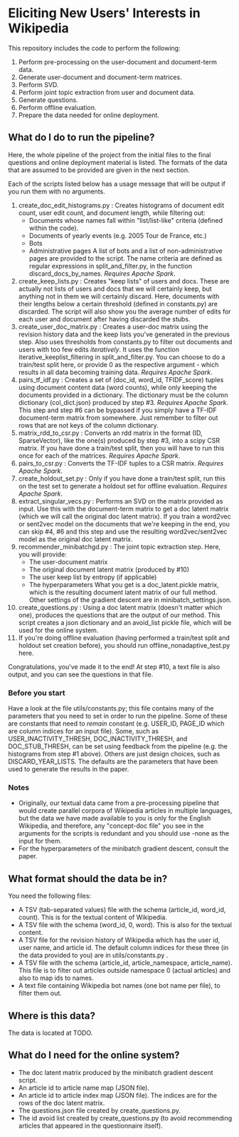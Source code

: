 # Eliciting New Users' Interests in Wikipedia

This repository includes the code to perform the following:

1. Perform pre-processing on the user-document and document-term data.
2. Generate user-document and document-term matrices.
3. Perform SVD.
4. Perform joint topic extraction from user and document data.
5. Generate questions.
6. Perform offline evaluation.
7. Prepare the data needed for online deployment.

## What do I do to run the pipeline?

Here, the whole pipeline of the project from the initial files to the final questions and online deployment material is listed. The formats of the data that are assumed to be provided are given in the next section.

Each of the scripts listed below has a usage message that will be output if you run them with no arguments.

1. create_doc_edit_histograms.py : Creates histograms of document edit count, user edit count, and document length, while filtering out:
   - Documents whose names fall within "list/list-like" criteria (defined within the code).
   - Documents of yearly events (e.g. 2005 Tour de France, etc.)
   - Bots
   - Administrative pages
   A list of bots and a list of non-administrative pages are provided to the script. The name criteria are defined as regular expressions in split_and_filter.py, in the function discard_docs_by_names. *Requires Apache Spark*.
2. create_keep_lists.py : Creates "keep lists" of users and docs. These are actually not lists of users and docs that we will certainly keep, but anything not in them we will certainly discard. Here, documents with their lengths below a certain threshold (defined in constants.py) are discarded. The script will also show you the average number of edits for each user and document after having discarded the stubs.
3. create_user_doc_matrix.py : Creates a user-doc matrix using the revision history data and the keep lists you've generated in the previous step. Also uses thresholds from constants.py to filter out documents and users with too few edits *iteratively*. It uses the function iterative_keeplist_filtering in split_and_filter.py. You can choose to do a train/test split here, or provide 0 as the respective argument - which results in all data becoming training data. *Requires Apache Spark*.
4. pairs_tf_idf.py : Creates a set of (doc_id, word_id, TFIDF_score) tuples using document content data (word counts), while only keeping the documents provided in a dictionary. The dictionary must be the column dictionary (col_dict.json) produced by step #3. *Requires Apache Spark*. This step and step #6 can be bypassed if you simply have a TF-IDF document-term matrix from somewhere. Just remember to filter out rows that are not keys of the column dictionary.
5. matrix_rdd_to_csr.py : Converts an rdd matrix in the format (ID, SparseVector), like the one(s) produced by step #3, into a scipy CSR matrix. If you have done a train/test split, then you will have to run this once for each of the matrices. *Requires Apache Spark*.
6. pairs_to_csr.py : Converts the TF-IDF tuples to a CSR matrix. *Requires Apache Spark*.
7. create_holdout_set.py : Only if you have done a train/test split, run this on the test set to generate a holdout set for offline evaluation. *Requires Apache Spark*.
8. extract_singular_vecs.py : Performs an SVD on the matrix provided as input. Use this with the document-term matrix to get a doc latent matrix (which we will call the original doc latent matrix). If you train a word2vec or sent2vec model on the documents that we're keeping in the end, you can skip #4, #6 and this step and use the resulting word2vec/sent2vec model as the original doc latent matrix.
9. recommender_minibatchgd.py : The joint topic extraction step. Here, you will provide:
    - The user-document matrix
    - The original document latent matrix (produced by #10)
    - The user keep list by entropy (if applicable)
    - The hyperparameters
    What you get is a doc_latent.pickle matrix, which is the resulting document latent matrix of our full method. Other settings of the gradient descent are in minibatch_settings.json.
10. create_questions.py : Using a doc latent matrix (doesn't matter which one), produces the questions that are the output of our method. This script creates a json dictionary and an avoid_list pickle file, which will be used for the online system.
11. If you're doing offline evaluation (having performed a train/test split and holdout set creation before), you should run offline_nonadaptive_test.py here. 

Congratulations, you've made it to the end! At step #10, a text file is also output, and you can see the questions in that file.

### Before you start
Have a look at the file utils/constants.py; this file contains many of the parameters that you need to set in order to run the pipeline. Some of these are constants that need to _remain_ constant (e.g. USER_ID, PAGE_ID which are column indices for an input file). Some, such as USER_INACTIVITY_THRESH, DOC_INACTIVITY_THRESH, and DOC_STUB_THRESH, can be set using feedback from the pipeline (e.g. the histograms from step #1 above). Others are just design choices, such as DISCARD_YEAR_LISTS. The defaults are the parameters that have been used to generate the results in the paper.

### Notes

* Originally, our textual data came from a pre-processing pipeline that would create parallel corpora of Wikipedia articles in multiple languages, but the data we have made available to you is only for the English Wikipedia, and therefore, any "concept-doc file" you see in the arguments for the scripts is redundant and you should use -none as the input for them.
* For the hyperparameters of the minibatch gradient descent, consult the paper.

## What format should the data be in?

You need the following files:
* A TSV (tab-separated values) file with the schema (article_id, word_id, count). This is for the textual content of Wikipedia.
* A TSV file with the schema (word_id, 0, word). This is also for the textual content.
* A TSV file for the revision history of Wikipedia which has the user id, user name, and article id. The default column indices for these three (in the data provided to you) are in utils/constants.py .
* A TSV file with the schema (article_id, article_namespace, article_name). This file is to filter out articles outside namespace 0 (actual articles) and also to map ids to names.
* A text file containing Wikipedia bot names (one bot name per file), to filter them out.

## Where is this data?

The data is located at TODO.

## What do I need for the online system?

* The doc latent matrix produced by the minibatch gradient descent script.
* An article id to article name map (JSON file).
* An article id to article index map (JSON file). The indices are for the rows of the doc latent matrix.
* The questions.json file created by create_questions.py.
* The id avoid list created by create_questions.py (to avoid recommending articles that appeared in the questionnaire itself).

